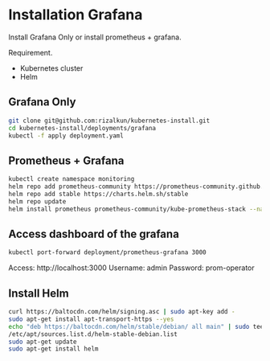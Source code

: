 # Installation Grafana
Install Grafana Only or install prometheus + grafana.

Requirement.
- Kubernetes cluster
- Helm
## Grafana Only
```sh
git clone git@github.com:rizalkun/kubernetes-install.git
cd kubernetes-install/deployments/grafana
kubectl -f apply deployment.yaml
```
## Prometheus + Grafana

```sh
kubectl create namespace monitoring
helm repo add prometheus-community https://prometheus-community.github.io/helm-charts
helm repo add stable https://charts.helm.sh/stable
helm repo update
helm install prometheus prometheus-community/kube-prometheus-stack --namespace monitoring

```

## Access dashboard of the grafana
```sh
kubectl port-forward deployment/prometheus-grafana 3000
```
Access: http://localhost:3000
Username: admin
Password: prom-operator
## Install Helm

```sh
curl https://baltocdn.com/helm/signing.asc | sudo apt-key add -
sudo apt-get install apt-transport-https --yes
echo "deb https://baltocdn.com/helm/stable/debian/ all main" | sudo tee
/etc/apt/sources.list.d/helm-stable-debian.list
sudo apt-get update
sudo apt-get install helm
```
